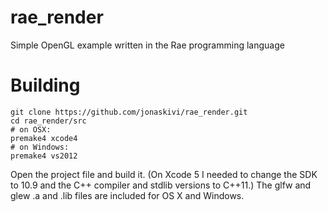 # rae_render
Simple OpenGL example written in the Rae programming language

# Building

	git clone https://github.com/jonaskivi/rae_render.git
	cd rae_render/src
	# on OSX:
	premake4 xcode4
	# on Windows:
	premake4 vs2012

Open the project file and build it. (On Xcode 5 I needed to change the SDK to 10.9 and the C++ compiler and stdlib versions to C++11.)
The glfw and glew .a and .lib files are included for OS X and Windows.

